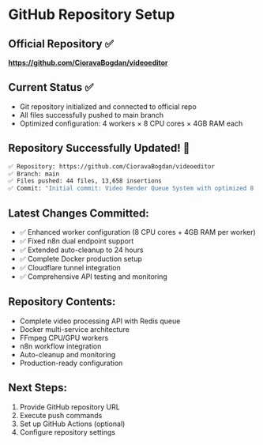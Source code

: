 # GitHub Repository Setup

## Official Repository ✅
**https://github.com/CioravaBogdan/videoeditor**

## Current Status ✅
- Git repository initialized and connected to official repo
- All files successfully pushed to main branch
- Optimized configuration: 4 workers × 8 CPU cores × 4GB RAM each

## Repository Successfully Updated! 🚀
```bash
✅ Repository: https://github.com/CioravaBogdan/videoeditor
✅ Branch: main
✅ Files pushed: 44 files, 13,658 insertions
✅ Commit: "Initial commit: Video Render Queue System with optimized 8 CPU cores and 4GB RAM per worker configuration"
```

## Latest Changes Committed:
- ✅ Enhanced worker configuration (8 CPU cores + 4GB RAM per worker)
- ✅ Fixed n8n dual endpoint support
- ✅ Extended auto-cleanup to 24 hours
- ✅ Complete Docker production setup
- ✅ Cloudflare tunnel integration
- ✅ Comprehensive API testing and monitoring

## Repository Contents:
- Complete video processing API with Redis queue
- Docker multi-service architecture
- FFmpeg CPU/GPU workers
- n8n workflow integration
- Auto-cleanup and monitoring
- Production-ready configuration

## Next Steps:
1. Provide GitHub repository URL
2. Execute push commands
3. Set up GitHub Actions (optional)
4. Configure repository settings
